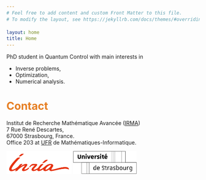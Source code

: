 ```yaml
---
# Feel free to add content and custom Front Matter to this file.
# To modify the layout, see https://jekyllrb.com/docs/themes/#overriding-theme-defaults

layout: home
title: Home
---
```


PhD student in Quantum Control with main interests in
- Inverse problems,
- Optimization,
- Numerical analysis.
  
# <span style="color:#e67e22"> Contact </span>
Institut de Recherche Mathématique Avancée ([IRMA](https://irma.math.unistra.fr/)) <br>
7 Rue René Descartes, <br>
67000 Strasbourg, France. <br>
Office 203 at [UFR](https://mathinfo.unistra.fr/) de Mathématiques-Informatique.


<img src="./data/logos/inr_logo_rouge.png" alt="logo INRIA" style="height: 60px; float: bottom;"/>
<img src="./data/logos/Signature_Universite_Strasbourg_Unistra2_Blanc.png" alt="logo UNISTRA" style="height: 60px; float: bottom;"/>
